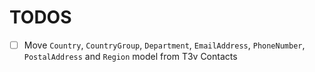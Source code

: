 TODOS
=====

* [ ] Move `Country`, `CountryGroup`, `Department`, `EmailAddress`,  `PhoneNumber`, `PostalAddress` and `Region` model from T3v Contacts
